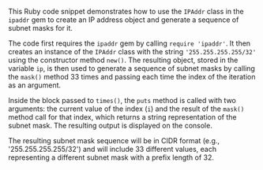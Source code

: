 
This Ruby code snippet demonstrates how to use the `IPAddr` class in the `ipaddr` gem to create an IP address object and generate a sequence of subnet masks for it.

The code first requires the `ipaddr` gem by calling `require 'ipaddr'`. It then creates an instance of the `IPAddr` class with the string `'255.255.255.255/32'` using the constructor method `new()`. The resulting object, stored in the variable `ip`, is then used to generate a sequence of subnet masks by calling the `mask()` method 33 times and passing each time the index of the iteration as an argument.

Inside the block passed to `times()`, the `puts` method is called with two arguments: the current value of the index (`i`) and the result of the `mask()` method call for that index, which returns a string representation of the subnet mask. The resulting output is displayed on the console.

The resulting subnet mask sequence will be in CIDR format (e.g., '255.255.255.255/32') and will include 33 different values, each representing a different subnet mask with a prefix length of 32.